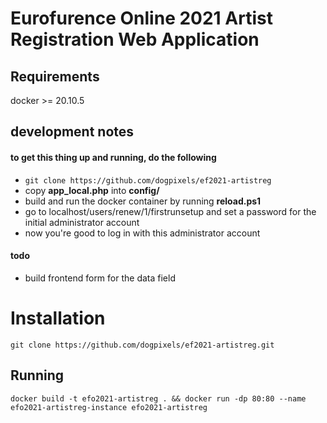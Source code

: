 # Eurofurence Online 2021 Artist Registration Web Application

## Requirements
docker >= 20.10.5

## development notes

#### to get this thing up and running, do the following
* `git clone https://github.com/dogpixels/ef2021-artistreg`
* copy __app_local.php__ into __config/__
* build and run the docker container by running __reload.ps1__
* go to localhost/users/renew/1/firstrunsetup and set a password for the initial administrator account
* now you're good to log in with this administrator account

#### todo
* build frontend form for the data field

# Installation
`git clone https://github.com/dogpixels/ef2021-artistreg.git`

## Running
`docker build -t efo2021-artistreg . && docker run -dp 80:80 --name efo2021-artistreg-instance efo2021-artistreg`

